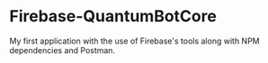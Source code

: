 # Firebase-QuantumBotCore
My first application with the use of Firebase's tools along with NPM dependencies and Postman.
